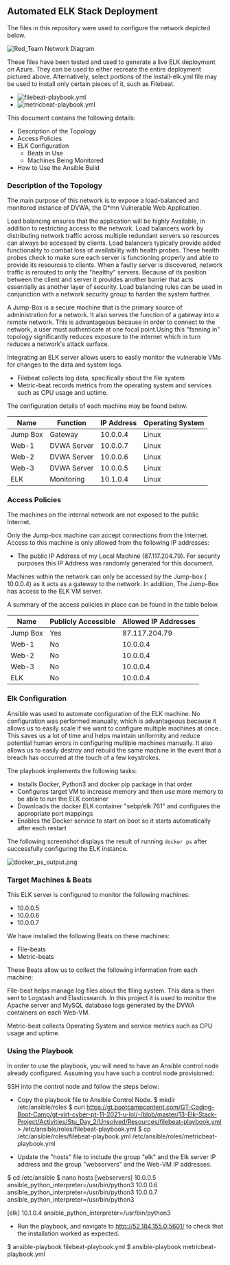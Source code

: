 ## Automated ELK Stack Deployment

The files in this repository were used to configure the network depicted below.

![Red_Team Network Diagram](https://github.com/keeslonkf/GTCS_Project1/blob/fdec95d8d0fbab1ed6ad75c62048034e3a89f090/Diagrams/ch13_Project1_networkDiagram.png)

These files have been tested and used to generate a live ELK deployment on Azure. They can be used to either recreate the entire deployment pictured above. Alternatively, select portions of the install-elk.yml file may be used to install only certain pieces of it, such as Filebeat.

  - ![filebeat-playbook.yml](https://github.com/keeslonkf/GTCS_Project1/blob/b05278a679de40914ab6b0821b1ac092b49e2cf9/Ansible/filebeat-playbook.yml)
  - ![metricbeat-playbook.yml](https://github.com/keeslonkf/GTCS_Project1/blob/b05278a679de40914ab6b0821b1ac092b49e2cf9/Ansible/metricbeat-playbook.yml)

This document contains the following details:
- Description of the Topology
- Access Policies
- ELK Configuration
  - Beats in Use
  - Machines Being Monitored
- How to Use the Ansible Build


### Description of the Topology

The main purpose of this network is to expose a load-balanced and monitored instance of DVWA, the D*mn Vulnerable Web Application.

Load balancing ensures that the application will be highly Available, in addition to restricting access to the network. Load balancers work by distributing network traffic across multiple redundant servers so resources can always be accessed by clients. Load balancers typically provide added functionality to combat loss of availability with health probes. These health probes check to make sure each server is functioning properly and able to provide its resources to clients. When a faulty server is discovered, network traffic is rerouted to only the "healthy" servers. Because of its position between the client and server it provides another barrier that acts essentially as another layer of security. Load balancing rules can be used in conjunction with a network security group to harden the system further.

A Jump-Box is a secure machine that is the primary source of administration for a network. It also serves the function of a gateway into a remote network. This is advantageous because in order to connect to the network, a user must authenticate at one focal point.Using this "fanning in" topology significantly reduces exposure to the internet which in turn reduces a network's attack surface. 

Integrating an ELK server allows users to easily monitor the vulnerable VMs for changes to the data and system logs.
- Filebeat collects log data, specifically about the file system 
- Metric-beat records metrics from the operating system and services such as CPU usage and uptime.

The configuration details of each machine may be found below.

| Name     | Function   | IP Address | Operating System |
|----------|------------|------------|------------------|
| Jump Box | Gateway    | 10.0.0.4   | Linux            |
| Web-1    | DVWA Server| 10.0.0.7   | Linux            |
| Web-2    | DVWA Server| 10.0.0.6   | Linux            |
| Web-3    | DVWA Server| 10.0.0.5   | Linux            |
| ELK      | Monitoring | 10.1.0.4   | Linux            |

### Access Policies

The machines on the internal network are not exposed to the public Internet. 

Only the Jump-box machine can accept connections from the Internet. Access to this machine is only allowed from the following IP addresses:
- The public IP Address of my Local Machine (87.117.204.79). For security purposes this IP Address was randomly generated for this document. 

Machines within the network can only be accessed by the Jump-box ( 10.0.0.4) as it acts as a gateway to the network. In addition, The Jump-Box has access to the ELK VM server.

A summary of the access policies in place can be found in the table below.

| Name     | Publicly Accessible | Allowed IP Addresses |
|----------|---------------------|----------------------|
| Jump Box | Yes                 | 87.117.204.79        |
| Web-1    | No                  | 10.0.0.4             |
| Web-2    | No                  | 10.0.0.4             |
| Web-3    | No                  | 10.0.0.4             |
| ELK      | No                  | 10.0.0.4             |

### Elk Configuration

Ansible was used to automate configuration of the ELK machine. No configuration was performed manually, which is advantageous because it allows us to easily scale if we want to configure multiple machines at once . This saves us a lot of time and helps maintain uniformity and reduce potential human errors in configuring multiple machines manually. It also allows us to easily destroy and rebuild the same machine in the event that a breach has occurred at the touch of a few keystrokes.

The playbook implements the following tasks:
- Installs Docker, Python3 and docker pip package in that order
- Configures target VM to increase memory and then use more memory to be able to run the ELK container
- Downloads the docker ELK container "sebp/elk:761" and configures the appropriate port mappings
- Enables the Docker service to start on boot so it starts automatically after each restart

The following screenshot displays the result of running `docker ps` after successfully configuring the ELK instance.

![docker_ps_output.png](https://github.com/keeslonkf/GTCS_Project1/blob/b05278a679de40914ab6b0821b1ac092b49e2cf9/Images/docker_ps_output.png)

### Target Machines & Beats
This ELK server is configured to monitor the following machines:
- 10.0.0.5
- 10.0.0.6
- 10.0.0.7

We have installed the following Beats on these machines:
- File-beats
- Metric-beats

These Beats allow us to collect the following information from each machine:

File-beat helps manage log files about the filing system. This data is then sent to Logstash and Elasticsearch. In this project it is used to monitor the Apache server and MySQL database logs generated by the DVWA containers on each Web-VM.

Metric-beat collects Operating System and service metrics such as CPU usage and uptime.

### Using the Playbook
In order to use the playbook, you will need to have an Ansible control node already configured. Assuming you have such a control node provisioned: 

SSH into the control node and follow the steps below:
- Copy the playbook file to Ansible Control Node.
$ mkdir /etc/ansible/roles
$ curl https://gt.bootcampcontent.com/GT-Coding-Boot-Camp/gt-virt-cyber-pt-11-2021-u-lol/-/blob/master/13-Elk-Stack-Project/Activities/Stu_Day_2/Unsolved/Resources/filebeat-playbook.yml > /etc/ansible/roles/filebeat-playbook.yml
$ cp /etc/ansible/roles/filebeat-playbook.yml /etc/ansible/roles/metricbeat-playbook.yml

- Update the "hosts" file to include the group "elk" and the Elk server IP address and the group "webservers" and the Web-VM IP addresses.

$ cd /etc/ansible
$ nano hosts
 [webservers]
 10.0.0.5 ansible_python_interpreter=/usr/bin/python3
 10.0.0.6 ansible_python_interpreter=/usr/bin/python3
 10.0.0.7 ansible_python_interpreter=/usr/bin/python3

 [elk]
 10.1.0.4 ansible_python_interpreter=/usr/bin/python3

- Run the playbook, and navigate to http://52.184.155.0:5601/ to check that the installation worked as expected.

$ ansible-playbook filebeat-playbook.yml
$ ansible-playbook metricbeat-playbook.yml
